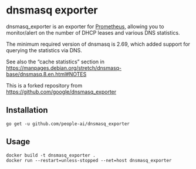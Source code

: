 # dnsmasq exporter

dnsmasq_exporter is an exporter for [Prometheus](https://prometheus.io/),
allowing you to monitor/alert on the number of DHCP leases and various DNS
statistics.

The minimum required version of dnsmasq is 2.69, which added support for
querying the statistics via DNS.

See also the “cache statistics” section in
https://manpages.debian.org/stretch/dnsmasq-base/dnsmasq.8.en.html#NOTES

This is a forked repository from https://github.com/google/dnsmasq_exporter

## Installation

``` shell
go get -u github.com/people-ai/dnsmasq_exporter
```

## Usage

```shell
docker build -t dnsmasq_exporter .
docker run --restart=unless-stopped --net=host dnsmasq_exporter
```

